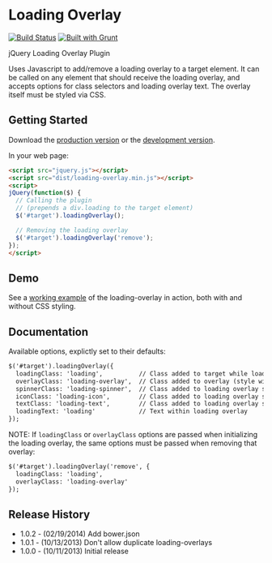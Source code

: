 # Loading Overlay

[![Build Status](https://travis-ci.org/jgerigmeyer/jquery-loading-overlay.svg?branch=master)](https://travis-ci.org/jgerigmeyer/jquery-loading-overlay)
[![Built with Grunt](https://cdn.gruntjs.com/builtwith.png)](http://gruntjs.com/)

jQuery Loading Overlay Plugin

Uses Javascript to add/remove a loading overlay to a target element. It can be
called on any element that should receive the loading overlay, and accepts
options for class selectors and loading overlay text. The overlay itself must be
styled via CSS.

## Getting Started
Download the [production version][min] or the [development version][max].

[min]: https://raw.github.com/jgerigmeyer/jquery-loading-overlay/master/dist/loading-overlay.min.js
[max]: https://raw.github.com/jgerigmeyer/jquery-loading-overlay/master/dist/loading-overlay.js

In your web page:

```html
<script src="jquery.js"></script>
<script src="dist/loading-overlay.min.js"></script>
<script>
jQuery(function($) {
  // Calling the plugin
  // (prepends a div.loading to the target element)
  $('#target').loadingOverlay();

  // Removing the loading overlay
  $('#target').loadingOverlay('remove');
});
</script>
```

## Demo

See a [working example] of the loading-overlay in action, both with and without
CSS styling.

[working example]: http://jgerigmeyer.github.io/jquery-loading-overlay/demo/

## Documentation

Available options, explictly set to their defaults:

```html
$('#target').loadingOverlay({
  loadingClass: 'loading',          // Class added to target while loading
  overlayClass: 'loading-overlay',  // Class added to overlay (style with CSS)
  spinnerClass: 'loading-spinner',  // Class added to loading overlay spinner
  iconClass: 'loading-icon',        // Class added to loading overlay spinner
  textClass: 'loading-text',        // Class added to loading overlay spinner
  loadingText: 'loading'            // Text within loading overlay
});
```

NOTE: If ``loadingClass`` or ``overlayClass`` options are passed when
initializing the loading overlay, the same options must be passed when removing
that overlay:

```html
$('#target').loadingOverlay('remove', {
  loadingClass: 'loading',
  overlayClass: 'loading-overlay'
});
```

## Release History

* 1.0.2 - (02/19/2014) Add bower.json
* 1.0.1 - (10/13/2013) Don't allow duplicate loading-overlays
* 1.0.0 - (10/11/2013) Initial release

